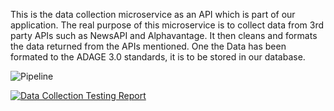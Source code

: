 This is the data collection microservice as an API which is part of our application.
The real purpose of this microservice is to collect data from 3rd party APIs such as NewsAPI and Alphavantage.
It then cleans and formats the data returned from the APIs mentioned.
One the Data has been formated to the ADAGE 3.0 standards, it is to be stored in our database.

![Pipeline](https://github.com/pokemon47/Qubit_data_collection/actions/workflows/data-collection-ci.yml/badge.svg)

[![Data Collection Testing Report](https://img.shields.io/badge/Testing_Report-Download-blue)](https://github.com/pokemon47/Qubit_data_collection/actions/runs/${GITHUB_RUN_ID}/artifacts/data-collection-testing-report)
